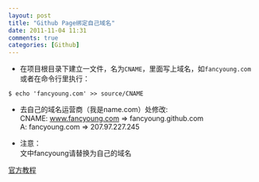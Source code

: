 ```yaml
---
layout: post
title: "Github Page绑定自己域名"
date: 2011-11-04 11:31
comments: true
categories: [Github]
---
```


<!--more-->

- 在项目根目录下建立一文件，名为`CNAME`，里面写上域名，如`fancyoung.com`
或者在命令行里执行：
```
$ echo 'fancyoung.com' >> source/CNAME
```
- 去自己的域名运营商（我是name.com）处修改:  
CNAME: www.fancyoung.com => fancyoung.github.com  
A: fancyoung.com => 207.97.227.245  

- 注意：  
文中fancyoung请替换为自己的域名  

[官方教程](http://pages.github.com/)
